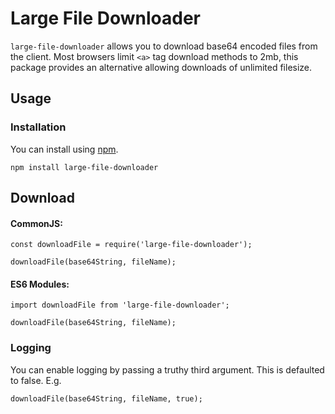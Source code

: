 
# Large File Downloader

`large-file-downloader` allows you to download base64 encoded files from the client. 
Most browsers limit `<a>` tag download methods to 2mb, this package provides an alternative allowing downloads of unlimited filesize.

## Usage

### Installation

You can install using [npm](https://www.npmjs.com/package/large-file-downloader).

```
npm install large-file-downloader
```

## Download

#### CommonJS:

```
const downloadFile = require('large-file-downloader');

downloadFile(base64String, fileName);
```

#### ES6 Modules:
 
```
import downloadFile from 'large-file-downloader';

downloadFile(base64String, fileName);
```

### Logging

You can enable logging by passing a truthy third argument. This is defaulted to false. E.g.

```
downloadFile(base64String, fileName, true);
```
